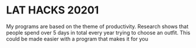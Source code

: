 # LAT HACKS 20201

<p> My programs are based on the theme of productivity. Research shows that people spend over 5 days in total every year trying to choose an outfit. This could be made easier with a program that makes it for you</p>

